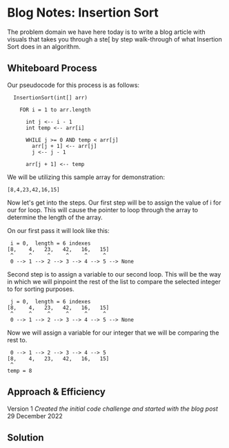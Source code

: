 # Blog Notes: Insertion Sort

The problem domain we have here today is to write a blog article with visuals that takes you through a ste[ by step walk-through of what Insertion Sort does in an
algorithm.

## Whiteboard Process

Our pseudocode for this process is as follows:
```
  InsertionSort(int[] arr)

    FOR i = 1 to arr.length

      int j <-- i - 1
      int temp <-- arr[i]

      WHILE j >= 0 AND temp < arr[j]
        arr[j + 1] <-- arr[j]
        j <-- j - 1

      arr[j + 1] <-- temp
```

We will be utilizing this sample array for demonstration:

```
[8,4,23,42,16,15]
```

Now let's get into the steps. Our first step will be to assign the value of i for our for loop.  This will cause the
pointer to loop through the array to determine the length of the array.

On our first pass it will look like this:

```
 i = 0,  length = 6 indexes
[8,    4,   23,   42,   16,   15]
 ^     ^     ^     ^     ^     ^
 0 --> 1 --> 2 --> 3 --> 4 --> 5 --> None
```

Second step is to assign a variable to our second loop.  This will be the way in which we will pinpoint the rest of the
list to compare the selected integer to for sorting purposes.

```
 j = 0,  length = 6 indexes
[8,    4,   23,   42,   16,   15]
 ^     ^     ^     ^     ^     ^
 0 --> 1 --> 2 --> 3 --> 4 --> 5 --> None
```

Now we will assign a variable for our integer that we will be comparing the rest to.

```
 0 --> 1 --> 2 --> 3 --> 4 --> 5
[8,    4,   23,   42,   16,   15]
 ^
temp = 8
```

## Approach & Efficiency
Version 1 *Created the initial code challenge and started with the blog post* 29 December 2022
<!-- What approach did you take? Why? What is the Big O space/time for this approach? -->

## Solution
<!-- Show how to run your code, and examples of it in action -->

